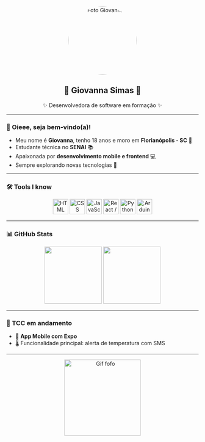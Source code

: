 <!-- Foto de perfil -->
<p align="center">
  <img src="https://avatars.githubusercontent.com/u/000000?v=4" width="180" style="border-radius: 50%;" alt="Foto Giovanna"/>
</p>

<h2 align="center">🌸 Giovanna Simas 🌸</h2>
<p align="center">✨ Desenvolvedora de software em formação ✨</p>

---

### 👋 Oieee, seja bem-vindo(a)!
- Meu nome é **Giovanna**, tenho 18 anos e moro em **Florianópolis - SC** 🌊  
- Estudante técnica no **SENAI** 📚  
- Apaixonada por **desenvolvimento mobile e frontend** 💻  
- Sempre explorando novas tecnologias 🚀  

---

### 🛠 Tools I know  
<p align="center">
  <img src="https://cdn.jsdelivr.net/gh/devicons/devicon/icons/html5/html5-original.svg" width="40" title="HTML" />
  <img src="https://cdn.jsdelivr.net/gh/devicons/devicon/icons/css3/css3-original.svg" width="40" title="CSS" />
  <img src="https://cdn.jsdelivr.net/gh/devicons/devicon/icons/javascript/javascript-original.svg" width="40" title="JavaScript" />
  <img src="https://cdn.jsdelivr.net/gh/devicons/devicon/icons/react/react-original.svg" width="40" title="React / Expo" />
  <img src="https://cdn.jsdelivr.net/gh/devicons/devicon/icons/python/python-original.svg" width="40" title="Python" />
  <img src="https://cdn.jsdelivr.net/gh/devicons/devicon/icons/arduino/arduino-original.svg" width="40" title="Arduino" />
</p>

---

### 📊 GitHub Stats
<p align="center">
  <img src="https://github-readme-stats.vercel.app/api/top-langs/?username=eughc&layout=compact&theme=tokyonight" height="150"/>
  <img src="https://github-readme-stats.vercel.app/api?username=eughc&show_icons=true&theme=tokyonight" height="150"/>
</p>

---

### 📱 TCC em andamento
- 🚀 **App Mobile com Expo**  
- 🌡 Funcionalidade principal: alerta de temperatura com SMS  

---

<p align="center">
  <img src="https://media.giphy.com/media/JIX9t2j0ZTN9S/giphy.gif" width="200" alt="Gif fofo"/>
</p>
